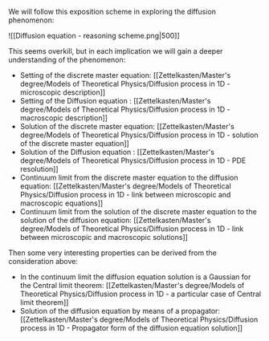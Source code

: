 We will follow this exposition scheme in exploring the diffusion phenomenon:

![[Diffusion equation - reasoning scheme.png|500]]

This seems overkill, but in each implication we will gain a deeper understanding of the phenomenon:

- Setting of the discrete master equation: [[Zettelkasten/Master's degree/Models of Theoretical Physics/Diffusion process in 1D - microscopic description]]
- Setting of the Diffusion equation : [[Zettelkasten/Master's degree/Models of Theoretical Physics/Diffusion process in 1D - macroscopic description]]
- Solution of the discrete master equation: [[Zettelkasten/Master's degree/Models of Theoretical Physics/Diffusion process in 1D - solution of the discrete master equation]]
- Solution of the Diffusion equation : [[Zettelkasten/Master's degree/Models of Theoretical Physics/Diffusion process in 1D - PDE resolution]]
- Continuum limit from the discrete master equation to the diffusion equation: [[Zettelkasten/Master's degree/Models of Theoretical Physics/Diffusion process in 1D - link between microscopic and macroscopic equations]]
- Continuum limit from the solution of the discrete master equation to the solution of the diffusion equation: [[Zettelkasten/Master's degree/Models of Theoretical Physics/Diffusion process in 1D - link between microscopic and macroscopic solutions]]

Then some very interesting properties can be derived from the consideration above:

- In the continuum limit the diffusion equation solution is a Gaussian for the Central limit theorem: [[Zettelkasten/Master's degree/Models of Theoretical Physics/Diffusion process in 1D - a particular case of Central limit theorem]]
- Solution of the diffusion equation by means of a propagator: [[Zettelkasten/Master's degree/Models of Theoretical Physics/Diffusion process in 1D - Propagator form of the diffusion equation solution]]
